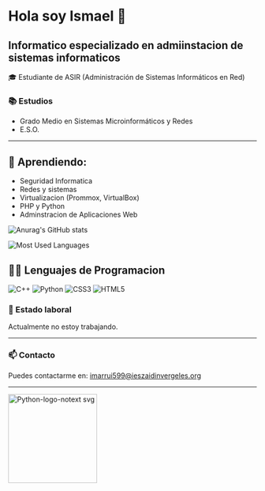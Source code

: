 # Hola soy Ismael 👋

## Informatico especializado en admiinstacion de sistemas informaticos

🎓 Estudiante de ASIR (Administración de Sistemas Informáticos en Red)  


### 📚 Estudios

- Grado Medio en Sistemas Microinformáticos y Redes  
- E.S.O.

---

## 🌱 Aprendiendo:
  - Seguridad Informatica
  - Redes y sistemas
  - Virtualizacion (Prommox, VirtualBox)
  - PHP y Python
  - Adminstracion de Aplicaciones Web

![Anurag's GitHub stats](https://github-readme-stats.vercel.app/api?username=imarrui599&show_icons=true&theme=dark)

![Most Used Languages](https://github-readme-stats.vercel.app/api/top-langs/?username=imarrui599&hide=java&layout=compact&theme=dark)

## 👨‍💻 Lenguajes de Programacion
![C++](https://img.shields.io/badge/C++-00599C?style=for-the-badge&logo=c%2B%2B&logoColor=white)
![Python](https://img.shields.io/badge/PYTHON-3776AB?style=for-the-badge&logo=python&logoColor=white)
![CSS3](https://img.shields.io/badge/CSS3-1572B6?style=for-the-badge&logo=css3&logoColor=white)
![HTML5](https://img.shields.io/badge/HTML5-E34F26?style=for-the-badge&logo=html5&logoColor=white)


### 🚫 Estado laboral

Actualmente no estoy trabajando.

---


### 📫 Contacto

Puedes contactarme en: [imarrui599@ieszaidinvergeles.org](mailto:imarrui599@ieszaidinvergeles.org)

---


<img width="180" height="180" alt="Python-logo-notext svg" src="https://github.com/user-attachments/assets/0d493fab-1c4e-4b31-bb08-c9c055147f28" />


